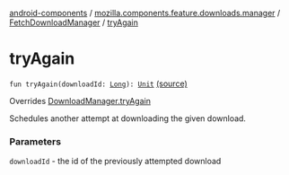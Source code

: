 [android-components](../../index.md) / [mozilla.components.feature.downloads.manager](../index.md) / [FetchDownloadManager](index.md) / [tryAgain](./try-again.md)

# tryAgain

`fun tryAgain(downloadId: `[`Long`](https://kotlinlang.org/api/latest/jvm/stdlib/kotlin/-long/index.html)`): `[`Unit`](https://kotlinlang.org/api/latest/jvm/stdlib/kotlin/-unit/index.html) [(source)](https://github.com/mozilla-mobile/android-components/blob/master/components/feature/downloads/src/main/java/mozilla/components/feature/downloads/manager/FetchDownloadManager.kt#L77)

Overrides [DownloadManager.tryAgain](../-download-manager/try-again.md)

Schedules another attempt at downloading the given download.

### Parameters

`downloadId` - the id of the previously attempted download